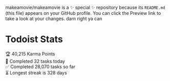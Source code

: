 makeamovie/makeamovie is a ✨ special ✨ repository because its `README.md` (this file) appears on your GitHub profile.
You can click the Preview link to take a look at your changes. darn right ya can

# Todoist Stats

<!-- TODO-IST:START -->
🏆  40,215 Karma Points           
🌸  Completed 32 tasks today           
✅  Completed 28,070 tasks so far           
⏳  Longest streak is 328 days
<!-- TODO-IST:END -->